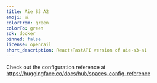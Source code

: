```yaml
---
title: Aie S3 A2
emoji: 📊
colorFrom: green
colorTo: green
sdk: docker
pinned: false
license: openrail
short_description: React+FastAPI version of aie-s3-a1
---
```


Check out the configuration reference at https://huggingface.co/docs/hub/spaces-config-reference
